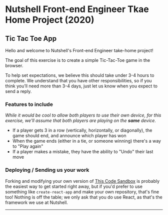 # Nutshell Front-end Engineer Tkae Home Project (2020)

## Tic Tac Toe App
Hello and welcome to Nutshell's Front-end Engineer take-home project!

The goal of this exercise is to create a simple Tic-Tac-Toe game in the browser.

To help set expectations, we believe this should take under 3-4 hours to complete. We understand that you have other responsibilities, so if you think you’ll need more than 3-4 days, just let us know when you expect to send a reply.

### Features to include

_While it would be cool to allow both players to use their own device, for this exercise, we'll assume that both players are playing on the **same** device._

- If a player gets 3 in a row (vertically, horizontally, or diagonally), the game should end, and announce which player has won
- When the game ends (either in a tie, or someone winning) there's a way to "Play again"
- If a player makes a mistake, they have the ability to "Undo" their last move

### Deploying / Sending us your work

Forking and modifying your own version of [This Code Sandbox](https://codesandbox.io/s/affectionate-hellman-i842l) is probably the easiest way to get started right away, but if you'd prefer to use something like `create-react-app` and make your own repository, that's fine too! Nothing is off the table; we only ask that you do use React, as that's the framework we use at Nutshell.

---
